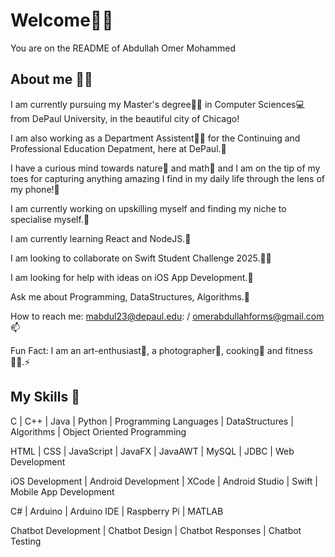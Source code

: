 # Welcome🙋‍♂️

You are on the README of Abdullah Omer Mohammed

## About me 🕵️‍♂️

I am currently pursuing my Master's degree👨‍🎓 in Computer Sciences💻 from DePaul University, in the beautiful city of Chicago!

I am also working as a Department Assistent👨‍💼 for the Continuing and Professional Education Depatment, here at DePaul.🏫

I have a curious mind towards nature🌳 and math🧮 and I am on the tip of my toes for capturing anything amazing I find in my daily life through the lens of my phone!📱

I am currently working on upskilling myself and finding my niche to specialise myself.🔭

I am currently learning React and NodeJS.🌱

I am looking to collaborate on Swift Student Challenge 2025.👯‍♂️

I am looking for help with ideas on iOS App Development.🤔

Ask me about Programming, DataStructures, Algorithms.💬

How to reach me: mabdul23@depaul.edu: / omerabdullahforms@gmail.com 📫

Fun Fact: I am an art-enthusiast🎨, a photographer📸, cooking🥞 and fitness🏋️‍♂️.⚡

## My Skills 🧰

C | C++ | Java | Python | Programming Languages | DataStructures | Algorithms | Object Oriented Programming

HTML | CSS | JavaScript | JavaFX | JavaAWT | MySQL | JDBC | Web Development

iOS Development | Android Development | XCode | Android Studio | Swift | Mobile App Development

C# | Arduino | Arduino IDE | Raspberry Pi | MATLAB

Chatbot Development | Chatbot Design | Chatbot Responses | Chatbot Testing


<!--
**maononymous/maononymous** is a ✨ _special_ ✨ repository because its `README.md` (this file) appears on your GitHub profile.

Here are some ideas to get you started:

- 🔭 I’m currently working on ...
- 🌱 I’m currently learning ...
- 👯 I’m looking to collaborate on ...
- 🤔 I’m looking for help with ...
- 💬 Ask me about ...
- 📫 How to reach me: ...
- 😄 Pronouns: ...
- ⚡ Fun fact: ...
-->
